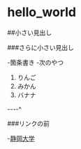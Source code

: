 # hello_world

##小さい見出し

###さらに小さい見出し

-箇条書き
-次のやつ

1. りんご
2. みかん
3. バナナ

----^

###リンクの前

-[静岡大学](https://www.bing.com/ck/a?!&&p=b9b58d41e4b3140bJmltdHM9MTY5NzQxNDQwMCZpZ3VpZD0yOWM4MzFmZC1jNjM3LTY1OTYtMDBmYS0yMWYzYzdlNTY0ZjImaW5zaWQ9NTIyNg&ptn=3&hsh=3&fclid=29c831fd-c637-6596-00fa-21f3c7e564f2&psq=%e9%9d%99%e5%b2%a1%e5%a4%a7%e5%ad%a6&u=a1aHR0cHM6Ly93d3cuc2hpenVva2EuYWMuanAv&ntb=1)
